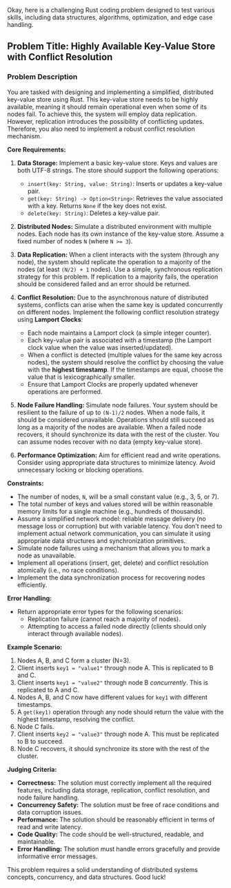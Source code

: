 Okay, here is a challenging Rust coding problem designed to test various skills, including data structures, algorithms, optimization, and edge case handling.

## Problem Title: Highly Available Key-Value Store with Conflict Resolution

### Problem Description

You are tasked with designing and implementing a simplified, distributed key-value store using Rust. This key-value store needs to be highly available, meaning it should remain operational even when some of its nodes fail.  To achieve this, the system will employ data replication. However, replication introduces the possibility of conflicting updates. Therefore, you also need to implement a robust conflict resolution mechanism.

**Core Requirements:**

1.  **Data Storage:** Implement a basic key-value store. Keys and values are both UTF-8 strings. The store should support the following operations:
    *   `insert(key: String, value: String)`: Inserts or updates a key-value pair.
    *   `get(key: String) -> Option<String>`: Retrieves the value associated with a key. Returns `None` if the key does not exist.
    *   `delete(key: String)`: Deletes a key-value pair.

2.  **Distributed Nodes:** Simulate a distributed environment with multiple nodes. Each node has its own instance of the key-value store.  Assume a fixed number of nodes `N` (where `N >= 3`).

3.  **Data Replication:** When a client interacts with the system (through any node), the system should replicate the operation to a majority of the nodes (at least `(N/2) + 1` nodes). Use a simple, synchronous replication strategy for this problem. If replication to a majority fails, the operation should be considered failed and an error should be returned.

4.  **Conflict Resolution:** Due to the asynchronous nature of distributed systems, conflicts can arise when the same key is updated concurrently on different nodes. Implement the following conflict resolution strategy using **Lamport Clocks**:
    *   Each node maintains a Lamport clock (a simple integer counter).
    *   Each key-value pair is associated with a timestamp (the Lamport clock value when the value was inserted/updated).
    *   When a conflict is detected (multiple values for the same key across nodes), the system should resolve the conflict by choosing the value with the **highest timestamp**.  If the timestamps are equal, choose the value that is lexicographically smaller.
    *   Ensure that Lamport Clocks are properly updated whenever operations are performed.

5.  **Node Failure Handling:** Simulate node failures. Your system should be resilient to the failure of up to `(N-1)/2` nodes. When a node fails, it should be considered unavailable. Operations should still succeed as long as a majority of the nodes are available. When a failed node recovers, it should synchronize its data with the rest of the cluster. You can assume nodes recover with no data (empty key-value store).

6.  **Performance Optimization:**  Aim for efficient read and write operations. Consider using appropriate data structures to minimize latency. Avoid unnecessary locking or blocking operations.

**Constraints:**

*   The number of nodes, `N`, will be a small constant value (e.g., 3, 5, or 7).
*   The total number of keys and values stored will be within reasonable memory limits for a single machine (e.g., hundreds of thousands).
*   Assume a simplified network model: reliable message delivery (no message loss or corruption) but with variable latency.  You don't need to implement actual network communication, you can simulate it using appropriate data structures and synchronization primitives.
*   Simulate node failures using a mechanism that allows you to mark a node as unavailable.
*   Implement all operations (insert, get, delete) and conflict resolution atomically (i.e., no race conditions).
*   Implement the data synchronization process for recovering nodes efficiently.

**Error Handling:**

*   Return appropriate error types for the following scenarios:
    *   Replication failure (cannot reach a majority of nodes).
    *   Attempting to access a failed node directly (clients should only interact through available nodes).

**Example Scenario:**

1.  Nodes A, B, and C form a cluster (N=3).
2.  Client inserts `key1 = "value1"` through node A. This is replicated to B and C.
3.  Client inserts `key1 = "value2"` through node B *concurrently*. This is replicated to A and C.
4.  Nodes A, B, and C now have different values for `key1` with different timestamps.
5.  A `get(key1)` operation through any node should return the value with the highest timestamp, resolving the conflict.
6.  Node C fails.
7.  Client inserts `key2 = "value3"` through node A. This must be replicated to B to succeed.
8.  Node C recovers, it should synchronize its store with the rest of the cluster.

**Judging Criteria:**

*   **Correctness:** The solution must correctly implement all the required features, including data storage, replication, conflict resolution, and node failure handling.
*   **Concurrency Safety:** The solution must be free of race conditions and data corruption issues.
*   **Performance:** The solution should be reasonably efficient in terms of read and write latency.
*   **Code Quality:** The code should be well-structured, readable, and maintainable.
*   **Error Handling:** The solution must handle errors gracefully and provide informative error messages.

This problem requires a solid understanding of distributed systems concepts, concurrency, and data structures. Good luck!

